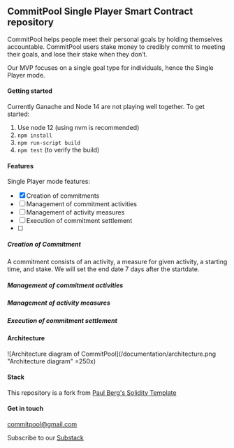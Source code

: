 ##  CommitPool Single Player Smart Contract repository

CommitPool helps people meet their personal goals by holding themselves accountable. CommitPool users stake money to credibly commit to meeting their goals, and lose their stake when they don’t.

Our MVP focuses on a single goal type for individuals, hence the Single Player mode.

#### Getting started

Currently Ganache and Node 14 are not playing well together. To get started:

1. Use node 12 (using nvm is recommended)
2. ```npm install```
3. ```npm run-script build```
4. ```npm test``` (to verify the build)

#### Features

Single Player mode features:

- [x] Creation of commitments
- [ ] Management of commitment activities
- [ ] Management of activity measures
- [ ] Execution of commitment settlement
- [ ] 

##### Creation of Commitment

A commitment consists of an activity, a measure for given activity, a starting time, and stake. We will set the end date 7 days after the startdate.

##### Management of commitment activities

##### Management of activity measures

##### Execution of commitment settlement

#### Architecture

![Architecture diagram of CommitPool](/documentation/architecture.png "Architecture diagram" =250x)

#### Stack

This repository is a fork from [Paul Berg's Solidity Template](https://github.com/PaulRBerg/solidity-template)

#### Get in touch

<commitpool@gmail.com>

Subscribe to our [Substack](https://commit.substack.com/)



